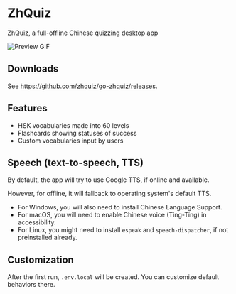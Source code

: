 # ZhQuiz

ZhQuiz, a full-offline Chinese quizzing desktop app

![Preview GIF](https://github.com/zhquiz/zhquiz/docs/preview.gif)

## Downloads

See <https://github.com/zhquiz/go-zhquiz/releases>.

## Features

- HSK vocabularies made into 60 levels
- Flashcards showing statuses of success
- Custom vocabularies input by users

## Speech (text-to-speech, TTS)

By default, the app will try to use Google TTS, if online and available.

However, for offline, it will fallback to operating system's default TTS.

- For Windows, you will also need to install Chinese Language Support.
- For macOS, you will need to enable Chinese voice (Ting-Ting) in accessibility.
- For Linux, you might need to install `espeak` and `speech-dispatcher`, if not preinstalled already.

## Customization

After the first run, `.env.local` will be created. You can customize default behaviors there.
